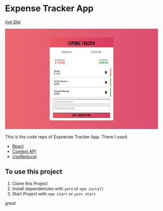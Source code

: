 # Expense Tracker App
 
[live Site](https://a-expense-tracker-app-2.netlify.app/)

![Expense Tracker App](/public/expensetracker.png)

This is the code repo of Expnense Tracker App. There I used:
  * [React](https://reactjs.org)
  * [Context API](https://reactjs.org/docs/context.html)
  * [UseReducer](https://reactjs.org/docs/hooks-reference.html#usereducer)

## To use this project
  1. Clone this Project
  2. Install dependencies with `yarn` or `npm install`
  3. Start Project with `npm start` or `yarn start`

*great*
